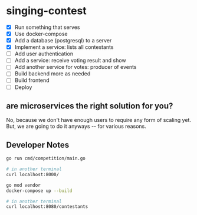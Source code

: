 # singing-contest

- [x] Run something that serves
- [x] Use docker-compose
- [x] Add a database (postgresql) to a server
- [x] Implement a service: lists all contestants
- [ ] Add user authentication
- [ ] Add a service: receive voting result and show
- [ ] Add another service for votes: producer of events
- [ ] Build backend more as needed
- [ ] Build frontend
- [ ] Deploy

## are microservices the right solution for you?

No, because we don't have enough users to require any form of scaling yet. But, we are going to do it anyways -- for various reasons.

## Developer Notes

```sh
go run cmd/competition/main.go

# in another terminal
curl localhost:8000/
```

```sh
go mod vendor
docker-compose up --build

# in another terminal
curl localhost:8080/contestants
```
